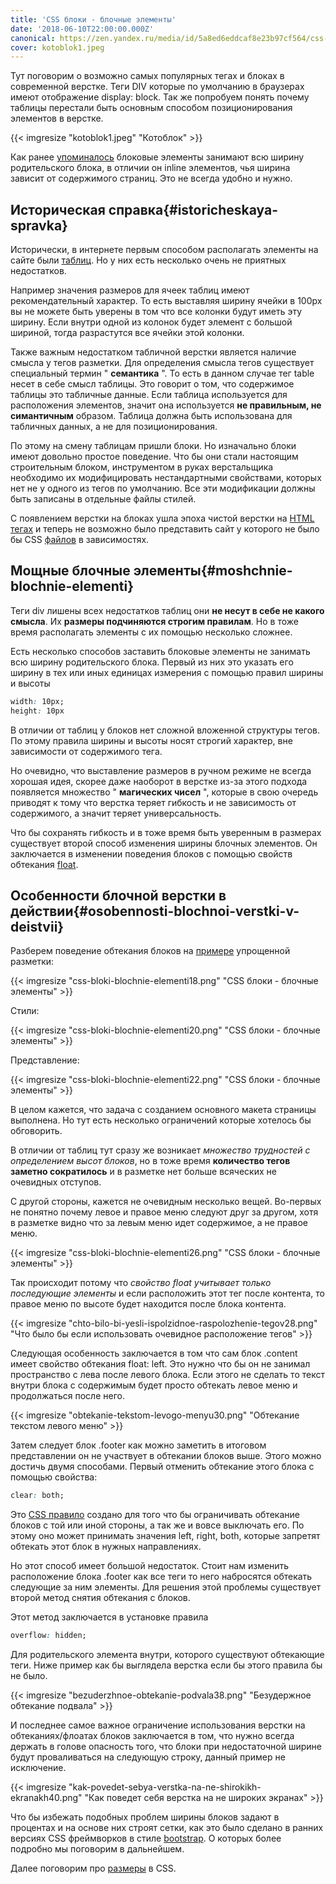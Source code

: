 ```yaml
---
title: 'CSS блоки - блочные элементы'
date: '2018-06-10T22:00:00.000Z'
canonical: https://zen.yandex.ru/media/id/5a8ed6eddcaf8e23b97cf564/css-bloki-blochnye-elementy-5b1e39ac7800191fcd1ebd35
cover: kotoblok1.jpeg
---
```

Тут поговорим о возможно самых популярных тегах и блоках в современной верстке. Теги DIV которые по умолчанию в браузерах имеют отображение display: block. Так же попробуем понять почему таблицы перестали быть основным способом позиционирования элементов в верстке.

<!--more-->
{{< imgresize "kotoblok1.jpeg" "Котоблок" >}} 

Как ранее [упоминалось](/blog/css-bloki-inline) блоковые элементы занимают всю ширину родительского блока, в отличии он inline элементов, чья ширина зависит от содержимого страниц. Это не всегда удобно и нужно.

## Историческая справка{#istoricheskaya-spravka} 

Исторически, в интернете первым способом располагать элементы на сайте были [таблиц](/blog/css-bloki-tablitsi-vvodnaya). Но у них есть несколько очень не приятных недостатков.

Например значения размеров для ячеек таблиц имеют рекомендательный характер. То есть выставляя ширину ячейки в 100px вы не можете быть уверены в том что все колонки будут иметь эту ширину. Если внутри одной из колонок будет элемент с большой шириной, тогда разрастутся все ячейки этой колонки.

Также важным недостатком табличной верстки является наличие смысла у тегов разметки. Для определения смысла тегов существует специальный термин " **семантика** ". То есть в данном случае тег table несет в себе смысл таблицы. Это говорит о том, что содержимое таблицы это табличные данные. Если таблица используется для расположения элементов, значит она используется **не правильным, не симантичным** образом. Таблица должна быть использована для табличных данных, а не для позиционирования.

По этому на смену таблицам пришли блоки. Но изначально блоки имеют довольно простое поведение. Что бы они стали настоящим строительным блоком, инструментом в руках верстальщика необходимо их модифицировать нестандартными свойствами, которых нет не у одного из тегов по умолчанию. Все эти модификации должны быть записаны в отдельные файлы стилей.

С появлением верстки на блоках ушла эпоха чистой верстки на [HTML тегах](/blog/osnovi-html) и теперь не возможно было представить сайт у которого не было бы CSS [файлов](/blog/osnovi-css-vstraivanie) в зависимостях.

## Мощные блочные элементы{#moshchnie-blochnie-elementi} 

Теги div лишены всех недостатков таблиц они **не несут в себе не какого смысла**. Их **размеры подчиняются строгим правилам**. Но в тоже время располагать элементы с их помощью несколько сложнее.

Есть несколько способов заставить блоковые элементы не занимать всю ширину родительского блока. Первый из них это указать его ширину в тех или иных единицах измерения с помощью правил ширины и высоты

```css
width: 10px;
height: 10px
``` 

В отличии от таблиц у блоков нет сложной вложенной структуры тегов. По этому правила ширины и высоты носят строгий характер, вне зависимости от содержимого тега.

Но очевидно, что выставление размеров в ручном режиме не всегда хорошая идея, скорее даже наоборот в верстке из-за этого подхода появляется множество " **магических чисел** ", которые в свою очередь приводят к тому что верстка теряет гибкость и не зависимость от содержимого, а значит теряет универсальность.

Что бы сохранять гибкость и в тоже время быть уверенным в размерах существует второй способ изменения ширины блочных элементов. Он заключается в изменении поведения блоков с помощью свойств обтекания [float](http://htmlbook.ru/css/float).

## Особенности блочной верстки в действии{#osobennosti-blochnoi-verstki-v-deistvii} 

Разберем поведение обтекания блоков на [примере](https://codepen.io/ErDmKo/pen/YvZxEd?editors=1100) упрощенной разметки:

{{< imgresize "css-bloki-blochnie-elementi18.png" "CSS блоки - блочные элементы" >}} 

Стили:

{{< imgresize "css-bloki-blochnie-elementi20.png" "CSS блоки - блочные элементы" >}} 

Представление:

{{< imgresize "css-bloki-blochnie-elementi22.png" "CSS блоки - блочные элементы" >}} 

В целом кажется, что задача с созданием основного макета страницы выполнена. Но тут есть несколько ограничений которые хотелось бы обговорить.

В отличии от таблиц тут сразу же возникает *множество трудностей с определением высот блоков*, но в тоже время **количество тегов заметно сократилось** и в разметке нет больше всяческих не очевидных отступов.

С другой стороны, кажется не очевидным несколько вещей. Во-первых не понятно почему левое и правое меню следуют друг за другом, хотя в разметке видно что за левым меню идет содержимое, а не правое меню.

{{< imgresize "css-bloki-blochnie-elementi26.png" "CSS блоки - блочные элементы" >}} 

Так происходит потому что *свойство float учитывает только последующие элементы* и если расположить этот тег после контента, то правое меню по высоте будет находится после блока контента.

{{< imgresize "chto-bilo-bi-yesli-ispolzidnoe-raspolozhenie-tegov28.png" "Что было бы если использовать очевидное расположение тегов" >}} 

Следующая особенность заключается в том что сам блок .content имеет свойство обтекания float: left. Это нужно что бы он не занимал пространство с лева после левого блока. Если этого не сделать то текст внутри блока с содержимым будет просто обтекать левое меню и продолжаться после него.

{{< imgresize "obtekanie-tekstom-levogo-menyu30.png" "Обтекание текстом левого меню" >}} 

Затем следует блок .footer как можно заметить в итоговом представлении он не участвует в обтекании блоков выше. Этого можно достичь двумя способами. Первый отменить обтекание этого блока с помощью свойства:

```css
clear: both;
``` 

Это [CSS правило](/blog/osnovi-css-uroven-pravil) создано для того что бы ограничивать обтекание блоков с той или иной стороны, а так же и вовсе выключать его. По этому оно может принимать значения left, right, both, которые запретят обтекать этот блок в нужных направлениях.

Но этот способ имеет большой недостаток. Стоит нам изменить расположение блока .footer как все теги то него набросятся обтекать следующие за ним элементы. Для решения этой проблемы существует второй метод снятия обтекания с блоков.

Этот метод заключается в установке правила

```css
overflow: hidden;
``` 

Для родительского элемента внутри, которого существуют обтекающие теги. Ниже пример как бы выглядела верстка если бы этого правила бы не было.

{{< imgresize "bezuderzhnoe-obtekanie-podvala38.png" "Безудержное обтекание подвала" >}} 

И последнее самое важное ограничение использования верстки на обтеканиях/флоатах блоков заключается в том, что нужно всегда держать в голове опасность того, что блоки при недостаточной ширине будут проваливаться на следующую строку, данный пример не исключение.

{{< imgresize "kak-povedet-sebya-verstka-na-ne-shirokikh-ekranakh40.png" "Как поведет себя верстка на не широких экранах" >}} 

Что бы избежать подобных проблем ширины блоков задают в процентах и на основе них строят сетки, как это было сделано в ранних версиях CSS фреймворков в стиле [bootstrap](http://getbootstrap.com/docs/3.3/css/#grid). О которых более подробно мы поговорим в дальнейшем.

Далее поговорим про [размеры](/blog/osnovi-css-razmeri) в CSS.

